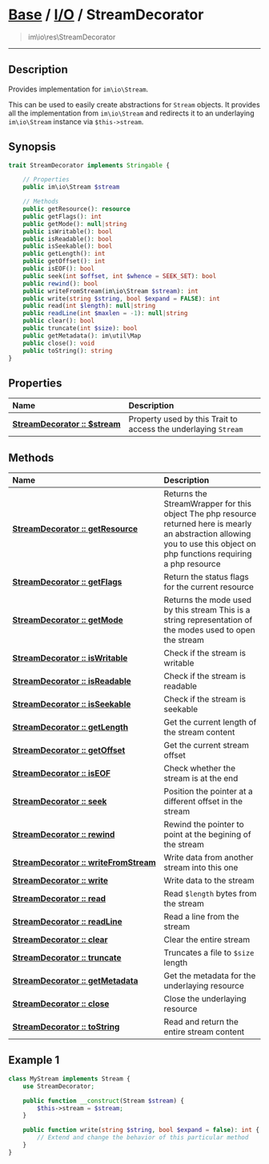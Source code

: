 # [Base](base.md) / [I/O](io.md) / StreamDecorator
 > im\io\res\StreamDecorator
____

## Description
Provides implementation for `im\io\Stream`.

This can be used to easily create abstractions for `Stream` objects.
It provides all the implementation from `im\io\Stream` and redirects it to
an underlaying `im\io\Stream` instance via `$this->stream`.

## Synopsis
```php
trait StreamDecorator implements Stringable {

    // Properties
    public im\io\Stream $stream

    // Methods
    public getResource(): resource
    public getFlags(): int
    public getMode(): null|string
    public isWritable(): bool
    public isReadable(): bool
    public isSeekable(): bool
    public getLength(): int
    public getOffset(): int
    public isEOF(): bool
    public seek(int $offset, int $whence = SEEK_SET): bool
    public rewind(): bool
    public writeFromStream(im\io\Stream $stream): int
    public write(string $string, bool $expand = FALSE): int
    public read(int $length): null|string
    public readLine(int $maxlen = -1): null|string
    public clear(): bool
    public truncate(int $size): bool
    public getMetadata(): im\util\Map
    public close(): void
    public toString(): string
}
```

## Properties
| Name | Description |
| :--- | :---------- |
| [__StreamDecorator&nbsp;::&nbsp;$stream__](io-StreamDecorator-var_stream.md) | Property used by this Trait to access the underlaying `Stream` |

## Methods
| Name | Description |
| :--- | :---------- |
| [__StreamDecorator&nbsp;::&nbsp;getResource__](io-StreamDecorator-getResource.md) | Returns the StreamWrapper for this object  The php resource returned here is mearly an abstraction allowing you to use this object on php functions requiring a php resource |
| [__StreamDecorator&nbsp;::&nbsp;getFlags__](io-StreamDecorator-getFlags.md) | Return the status flags for the current resource |
| [__StreamDecorator&nbsp;::&nbsp;getMode__](io-StreamDecorator-getMode.md) | Returns the mode used by this stream  This is a string representation of the modes used to open the stream |
| [__StreamDecorator&nbsp;::&nbsp;isWritable__](io-StreamDecorator-isWritable.md) | Check if the stream is writable |
| [__StreamDecorator&nbsp;::&nbsp;isReadable__](io-StreamDecorator-isReadable.md) | Check if the stream is readable |
| [__StreamDecorator&nbsp;::&nbsp;isSeekable__](io-StreamDecorator-isSeekable.md) | Check if the stream is seekable |
| [__StreamDecorator&nbsp;::&nbsp;getLength__](io-StreamDecorator-getLength.md) | Get the current length of the stream content |
| [__StreamDecorator&nbsp;::&nbsp;getOffset__](io-StreamDecorator-getOffset.md) | Get the current stream offset |
| [__StreamDecorator&nbsp;::&nbsp;isEOF__](io-StreamDecorator-isEOF.md) | Check whether the stream is at the end |
| [__StreamDecorator&nbsp;::&nbsp;seek__](io-StreamDecorator-seek.md) | Position the pointer at a different offset in the stream |
| [__StreamDecorator&nbsp;::&nbsp;rewind__](io-StreamDecorator-rewind.md) | Rewind the pointer to point at the begining of the stream |
| [__StreamDecorator&nbsp;::&nbsp;writeFromStream__](io-StreamDecorator-writeFromStream.md) | Write data from another stream into this one |
| [__StreamDecorator&nbsp;::&nbsp;write__](io-StreamDecorator-write.md) | Write data to the stream |
| [__StreamDecorator&nbsp;::&nbsp;read__](io-StreamDecorator-read.md) | Read `$length` bytes from the stream |
| [__StreamDecorator&nbsp;::&nbsp;readLine__](io-StreamDecorator-readLine.md) | Read a line from the stream |
| [__StreamDecorator&nbsp;::&nbsp;clear__](io-StreamDecorator-clear.md) | Clear the entire stream |
| [__StreamDecorator&nbsp;::&nbsp;truncate__](io-StreamDecorator-truncate.md) | Truncates a file to `$size` length |
| [__StreamDecorator&nbsp;::&nbsp;getMetadata__](io-StreamDecorator-getMetadata.md) | Get the metadata for the underlaying resource |
| [__StreamDecorator&nbsp;::&nbsp;close__](io-StreamDecorator-close.md) | Close the underlaying resource |
| [__StreamDecorator&nbsp;::&nbsp;toString__](io-StreamDecorator-toString.md) | Read and return the entire stream content |

## Example 1
```php
class MyStream implements Stream {
    use StreamDecorator;

    public function __construct(Stream $stream) {
        $this->stream = $stream;
    }

    public function write(string $string, bool $expand = false): int {
        // Extend and change the behavior of this particular method
    }
}
```
